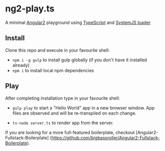 # ng2-play.ts

A minimal [Angular2](https://angular.io/) playground using [TypeScript](http://www.typescriptlang.org/) and [SystemJS loader](https://github.com/systemjs/systemjs)

## Install

Clone this repo and execute in your favourite shell:

* `npm i -g gulp` to install gulp globally (if you don't have it installed already)
* `npm i` to install local npm dependencies

## Play

After completing installation type in your favourite shell:

* `gulp play` to start a "Hello World" app in a new browser window. App files are observed and will be re-transpiled on each change.

* `ts-node server.ts` to render app from the server.

If you are looking for a more full-featured boilerplate, checkout [Angular2-Fullstack-Boilerplate] (https://github.com/bigbassroller/Angular2-Fullstack-Boilerplate).
